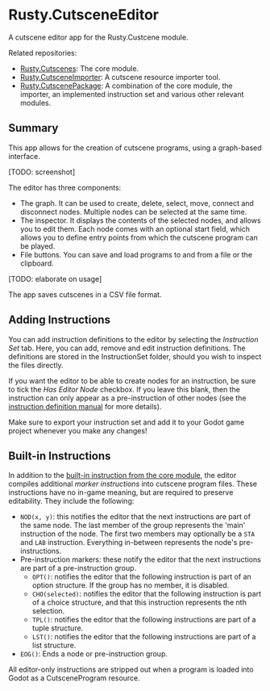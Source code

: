 # Rusty.CutsceneEditor
A cutscene editor app for the Rusty.Custcene module.

Related repositories:
- [Rusty.Cutscenes](https://github.com/RustyRoboticsBV/Rusty.Cutscenes): The core module.
- [Rusty.CutsceneImporter](https://github.com/RustyRoboticsBV/Rusty.CutsceneImporter): A cutscene resource importer tool.
- [Rusty.CutscenePackage](https://github.com/RustyRoboticsBV/Rusty.CutscenePackage): A combination of the core module, the importer, an implemented instruction set and various other relevant modules.

## Summary
This app allows for the creation of cutscene programs, using a graph-based interface.

[TODO: screenshot]

The editor has three components:
- The graph. It can be used to create, delete, select, move, connect and disconnect nodes. Multiple nodes can be selected at the same time.
- The inspector. It displays the contents of the selected nodes, and allows you to edit them. Each node comes with an optional start field, which allows you to define entry points from which the cutscene program can be played.
- File buttons. You can save and load programs to and from a file or the clipboard.

[TODO: elaborate on usage]

The app saves cutscenes in a CSV file format.

## Adding Instructions
You can add instruction definitions to the editor by selecting the *Instruction Set* tab. Here, you can add, remove and edit instruction definitions. The definitions are stored in the InstructionSet folder, should you wish to inspect the files directly.

If you want the editor to be able to create nodes for an instruction, be sure to tick the *Has Editor Node* checkbox. If you leave this blank, then the instruction can only appear as a pre-instruction of other nodes (see the [instruction definition manual](https://github.com/RustyRoboticsBV/Rusty.Cutscenes/Documentation/InstructionDefinitions.md) for more details).

Make sure to export your instruction set and add it to your Godot game project whenever you make any changes!

## Built-in Instructions
In addition to the [built-in instruction from the core module](https://github.com/RustyRoboticsBV/Rusty.Cutscenes?tab=readme-ov-file#built-in-instructions), the editor compiles additional *marker instructions* into cutscene program files. These instructions have no in-game meaning, but are required to preserve editability. They include the following:
- `NOD(x, y)`: this notifies the editor that the next instructions are part of the same node. The last member of the group represents the 'main' instruction of the node. The first two members may optionally be a `STA` and `LAB` instruction. Everything in-between represents the node's pre-instructions.
- Pre-instruction markers: these notify the editor that the next instructions are part of a pre-instruction group.
  - `OPT()`: notifies the editor that the following instruction is part of an option structure. If the group has no member, it is disabled.
  - `CHO(selected)`: notifies the editor that the following instruction is part of a choice structure, and that this instruction represents the nth selection.
  - `TPL()`: notifies the editor that the following instructions are part of a tuple structure.
  - `LST()`: notifies the editor that the following instructions are part of a list structure.
- `EOG()`: Ends a node or pre-instruction group.

All editor-only instructions are stripped out when a program is loaded into Godot as a CutsceneProgram resource.
